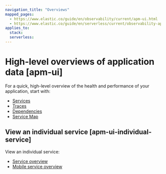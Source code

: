 ```yaml
---
navigation_title: "Overviews"
mapped_pages:
  - https://www.elastic.co/guide/en/observability/current/apm-ui.html
  - https://www.elastic.co/guide/en/serverless/current/observability-apm-ui-overview.html
applies_to:
  stack:
  serverless:
---
```


# High-level overviews of application data [apm-ui]

For a quick, high-level overview of the health and performance of your application, start with:

* [Services](/solutions/observability/apps/services.md)
* [Traces](/solutions/observability/apps/traces-2.md)
* [Dependencies](/solutions/observability/apps/dependencies.md)
* [Service Map](/solutions/observability/apps/service-map.md)

## View an individual service [apm-ui-individual-service]

View an individual service:

* [Service overview](/solutions/observability/apps/service-overview.md)
* [Mobile service overview](/solutions/observability/apps/mobile-service-overview.md)
